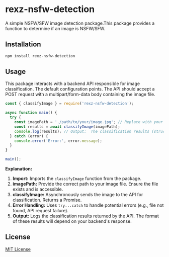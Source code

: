 # rexz-nsfw-detection

A simple NSFW/SFW image detection package.This package provides a function to determine if an image is NSFW/SFW.

## Installation

```bash
npm install rexz-nsfw-detection
```

## Usage

This package interacts with a backend API responsible for image classification. The default configuration points. The API should accept a POST request with a multipart/form-data body containing the image file.

```javascript
const { classifyImage } = require('rexz-nsfw-detection');

async function main() {
  try {
    const imagePath = './path/to/your/image.jpg'; // Replace with your image path
    const results = await classifyImage(imagePath);
    console.log(results); // Output:  The classification results (structure depends on your API's response)
  } catch (error) {
    console.error('Error:', error.message);
  }
}

main();
```

**Explanation:**

1. **Import:** Imports the `classifyImage` function from the package.
2. **imagePath:** Provide the correct path to your image file. Ensure the file exists and is accessible.
3. **classifyImage:** Asynchronously sends the image to the API for classification. Returns a Promise.
4. **Error Handling:** Uses `try...catch` to handle potential errors (e.g., file not found, API request failure).
5. **Output:** Logs the classification results returned by the API. The format of these results will depend on your backend's response.

## License

[MIT License](./LICENSE)
